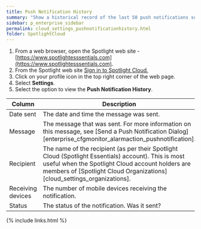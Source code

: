 ```yaml
---
title: Push Notification History
summary: "Show a historical record of the last 50 push notifications sent to a mobile device."
sidebar: p_enterprise_sidebar
permalink: cloud_settings_pushnotificationhistory.html
folder: SpotlightCloud
---
```




1. From a web browser, open the Spotlight web site - [https://www.spotlightesssentials.com](https://www.spotlightesssentials.com).
2. From the Spotlight web site [Sign in to Spotlight Cloud.](https://www.spotlightessentials.com/home/SignIn)
3. Click on your profile icon in the top right corner of the web page.
4. Select **Settings**.
5. Select the option to view the **Push Notification History**.

Column | Description
-------|------------
Date sent | The date and time the message was sent.
Message | The message that was sent. For more information on this message, see [Send a Push Notification Dialog][enterprise_cfgmonitor_alarmaction_pushnotification].
Recipient | The name of the recipient (as per their Spotlight Cloud (Spotlight Essentials) account). This is most useful when the Spotlight Cloud account holders are members of [Spotlight Cloud Organizations][cloud_settings_organizations].
Receiving devices | The number of mobile devices receiving the notification.
Status | The status of the notification. Was it sent?




{% include links.html %}
